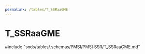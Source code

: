 ```yaml
---
permalink: /tables/T_SSRaaGME
---
```

# T\_SSRaaGME
<!-- SPDX-License-Identifier: MPL-2.0 -->

<!-- ATTENTION : Ne pas supprimer ou modifier la ligne ci-dessous -->
#include "snds/tables/.schemas/PMSI/PMSI SSR/T_SSRaaGME.md"
<!-- ATTENTION : Ne pas supprimer ou modifier la ligne ci-dessus -->
